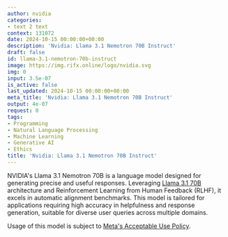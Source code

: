 ```yaml
---
author: nvidia
categories:
- text 2 text
context: 131072
date: 2024-10-15 00:00:00+00:00
description: 'Nvidia: Llama 3.1 Nemotron 70B Instruct'
draft: false
id: llama-3.1-nemotron-70b-instruct
image: https://img.rifx.online/logo/nvidia.svg
img: 0
input: 3.5e-07
is_active: false
last_updated: 2024-10-15 00:00:00+00:00
meta_title: 'Nvidia: Llama 3.1 Nemotron 70B Instruct'
output: 4e-07
request: 0
tags:
- Programming
- Natural Language Processing
- Machine Learning
- Generative AI
- Ethics
title: 'Nvidia: Llama 3.1 Nemotron 70B Instruct'
---
```







NVIDIA's Llama 3.1 Nemotron 70B is a language model designed for generating precise and useful responses. Leveraging [Llama 3.1 70B](/models/meta-llama/llama-3.1-70b-instruct) architecture and Reinforcement Learning from Human Feedback (RLHF), it excels in automatic alignment benchmarks. This model is tailored for applications requiring high accuracy in helpfulness and response generation, suitable for diverse user queries across multiple domains.

Usage of this model is subject to [Meta's Acceptable Use Policy](https://www.llama.com/llama3/use-policy/).

